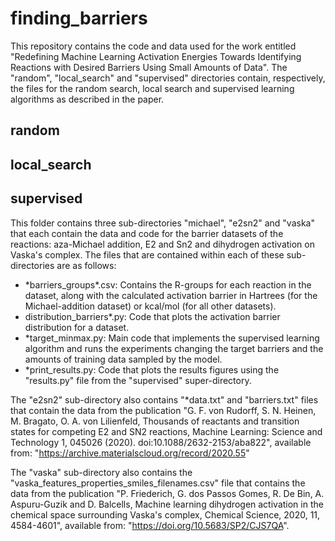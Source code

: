 # finding_barriers
This repository contains the code and data used for the work entitled "Redefining Machine Learning Activation Energies Towards Identifying Reactions with Desired Barriers Using Small Amounts of Data". The "random", "local_search" and "supervised" directories contain, respectively, the files for the random search, local search and supervised learning algorithms as described in the paper.

## random

## local_search

## supervised
This folder contains three sub-directories "michael", "e2sn2" and "vaska" that each contain the data and code for the barrier datasets of the reactions: aza-Michael addition, E2 and Sn2 and dihydrogen activation on Vaska's complex. The files that are contained within each of these sub-directories are as follows:
* \*barriers_groups\*.csv: Contains the R-groups for each reaction in the dataset, along with the calculated activation barrier in Hartrees (for the Michael-addition dataset) or kcal/mol (for all other datasets).
* distribution_barriers*.py: Code that plots the activation barrier distribution for a dataset.
* \*target_minmax.py: Main code that implements the supervised learning algorithm and runs the experiments changing the target barriers and the amounts of training data sampled by the model.
* \*print_results.py: Code that plots the results figures using the "results.py" file from the "supervised" super-directory.

The "e2sn2" sub-directory also contains "\*data.txt" and "barriers.txt" files that contain the data from the publication "G. F. von Rudorff, S. N. Heinen, M. Bragato, O. A. von Lilienfeld, Thousands of reactants and transition states for competing E2 and SN2 reactions, Machine Learning: Science and Technology 1, 045026 (2020). doi:10.1088/2632-2153/aba822", available from: "https://archive.materialscloud.org/record/2020.55"

The "vaska" sub-directory also contains the "vaska_features_properties_smiles_filenames.csv" file that contains the data from the publication "P. Friederich, G. dos Passos Gomes, R. De Bin, A. Aspuru-Guzik and D. Balcells, Machine learning dihydrogen activation in the chemical space surrounding Vaska's complex, Chemical Science, 2020, 11, 4584-4601", available from: "https://doi.org/10.5683/SP2/CJS7QA".
